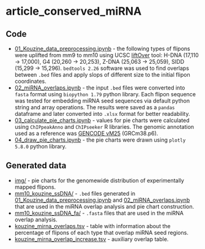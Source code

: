 # article_conserved_miRNA

## Code

- [01_Kouzine_data_preprocessing.ipynb](01_Kouzine_data_preprocessing.ipynb) - the following types of flipons were uplifted from mm9 to mm10 using UCSC [liftOver](http://hgdownload.soe.ucsc.edu/admin/exe/linux.x86_64) tool: H-DNA (17,110 → 17,000), G4 (20,260 → 20,253), Z-DNA (25,063 → 25,059), SIDD (15,299 → 15,296). `bedtools 2.26` software was used to find overlaps between `.bed` files and apply slops of different size to the initial flipon coordinates.
- [02_miRNA_overlaps.ipynb](02_miRNA_overlaps.ipynb) - the input `.bed` files were converted into `fasta` format using `biopython 1.79` python library. Each flipon sequence was tested for embedding miRNA seed sequences via default python string and array operations. The results were saved as a `pandas` dataframe and later converted into `.xlsx` format for better readability.
- [03_calculate_pie_charts.ipynb](03_calculate_pie_charts.ipynb) - values for pie charts were calculated using `ChIPpeakAnno` and `ChIPseeker` R libraries. The genomic annotation used as a reference was [GENCODE vM25](https://www.gencodegenes.org/mouse/release_M25.html) (GRCm38.p6).
- [04_draw_pie_charts.ipynb](04_draw_pie_charts.ipynb) - the pie charts were drawn using `plotly 5.8.0` python library.

## Generated data

- [img/](img/) - pie charts for the genomewide distribution of experimentally mapped flipons.
- [mm10_kouzine_ssDNA/](mm10_kouzine_ssDNA/) - `.bed` files generated in [01_Kouzine_data_preprocessing.ipynb](01_Kouzine_data_preprocessing.ipynb) and [02_miRNA_overlaps.ipynb](02_miRNA_overlaps.ipynb) that are used in the miRNA overlap analysis and pie chart construction.
- [mm10_kouzine_ssDNA_fa/](mm10_kouzine_ssDNA_fa/) - `.fasta` files that are used in the miRNA overlap analysis.
- [kouzine_mirna_overlaps.tsv](kouzine_mirna_overlaps.tsv) - table with information about the percentage of flipons of each type that overlap miRNA seed regions.
- [kouzine_mirna_overlap_increase.tsv](kouzine_mirna_overlap_increase.tsv) - auxiliary overlap table.
